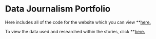 # Data Journalism Portfolio

Here includes all of the code for the website which you can view **[here.](https://oliviajanelawlor.github.io/DataJournalismPortfolio/)

To view the data used and researched within the stories, click **[here.](data/README.md)
